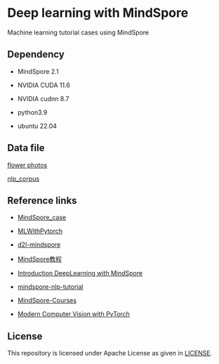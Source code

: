 # Deep learning with MindSpore

Machine learning tutorial cases using MindSpore


## Dependency


- MindSpore 2.1

- NVIDIA CUDA 11.6

- NVIDIA cudnn 8.7

- python3.9

- ubuntu 22.04



## Data file

[flower photos](https://storage.googleapis.com/download.tensorflow.org/example_images/flower_photos.tgz)

[nlp_corpus](https://github.com/GuocaiL/nlp_corpus)


## Reference links
- [MindSpore_case](https://github.com/LZU-Machine-learning-theory/MindSpore_case)

- [MLWithPytorch](https://github.com/Mayurji/MLWithPytorch)

- [d2l-mindspore](https://github.com/mindspore-courses/d2l-mindspore)

- [MindSpore教程](https://www.mindspore.cn/tutorials/zh-CN/r2.1/index.html)

- [Introduction DeepLearning with MindSpore](https://github.com/mindspore-ai/book)

- [mindspore-nlp-tutorial](https://github.com/lvyufeng/mindspore-nlp-tutorial)

- [MindSpore-Courses](https://github.com/mindspore-courses)

- [Modern Computer Vision with PyTorch](https://github.com/PacktPublishing/Modern-Computer-Vision-with-PyTorch)


## License
This repository is licensed under Apache License as given in [LICENSE](LICENSE).

